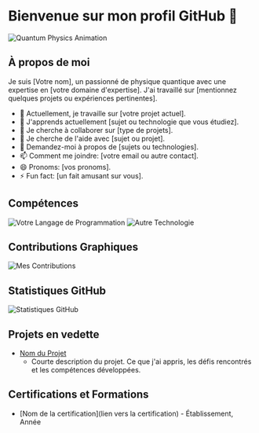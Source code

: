 # Bienvenue sur mon profil GitHub 👋

![Quantum Physics Animation](URL_TO_ANIMATION)

## À propos de moi

Je suis [Votre nom], un passionné de physique quantique avec une expertise en [votre domaine d'expertise]. J'ai travaillé sur [mentionnez quelques projets ou expériences pertinentes].

- 🔭 Actuellement, je travaille sur [votre projet actuel].
- 🌱 J'apprends actuellement [sujet ou technologie que vous étudiez].
- 👯 Je cherche à collaborer sur [type de projets].
- 🤔 Je cherche de l'aide avec [sujet ou projet].
- 💬 Demandez-moi à propos de [sujets ou technologies].
- 📫 Comment me joindre: [votre email ou autre contact].
- 😄 Pronoms: [vos pronoms].
- ⚡ Fun fact: [un fait amusant sur vous].

## Compétences

![Votre Langage de Programmation](https://img.shields.io/badge/-Langage-000?style=flat&logo=LangageLogo&logoColor=white&labelColor=51C4D3)
![Autre Technologie](https://img.shields.io/badge/-Technologie-000?style=flat&logo=TechnologieLogo&logoColor=white&labelColor=51C4D3)

## Contributions Graphiques

![Mes Contributions](https://ghchart.rshah.org/409ba5/votre_nom_utilisateur)

## Statistiques GitHub

![Statistiques GitHub](https://github-readme-stats.vercel.app/api?username=votre_nom_utilisateur&show_icons=true&theme=radical)

## Projets en vedette

- [Nom du Projet](lien-vers-le-projet)
    - Courte description du projet. Ce que j'ai appris, les défis rencontrés et les compétences développées.

## Certifications et Formations

- [Nom de la certification](lien vers la certification) - Établissement, Année
